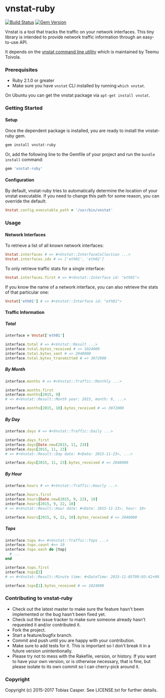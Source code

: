 # vnstat-ruby

[![Build Status](https://travis-ci.org/tlux/vnstat-ruby.svg?branch=master)](https://travis-ci.org/tlux/vnstat-ruby)
[![Gem Version](https://badge.fury.io/rb/vnstat-ruby.svg)](https://badge.fury.io/rb/vnstat-ruby)

Vnstat is a tool that tracks the traffic on your network interfaces.
This tiny library is intended to provide network traffic information
through an easy-to-use API.

It depends on the
[vnstat command line utility](http://humdi.net/vnstat/) which is
maintained by Teemu Toivola.

### Prerequisites

* Ruby 2.1.0 or greater
* Make sure you have `vnstat` CLI installed by running `which vnstat`.

On Ubuntu you can get the vnstat package via `apt-get install vnstat`.

### Getting Started

#### Setup

Once the dependent package is installed, you are ready to install the
vnstat-ruby gem.

```bash
gem install vnstat-ruby
```

Or, add the following line to the Gemfile of your project and run the
`bundle install` command:

```ruby
gem 'vnstat-ruby'
```

#### Configuration

By default, vnstat-ruby tries to automatically determine the location of your
vnstat executable. If you need to change this path for some reason, you can
override the default:

```ruby
Vnstat.config.executable_path = '/usr/bin/vnstat'
```

### Usage

#### Network Interfaces

To retrieve a list of all known network interfaces:

```ruby
Vnstat.interfaces # => #<Vnstat::InterfaceCollection ...>
Vnstat.interfaces.ids # => ['eth01', 'eth02']
```

To only retrieve traffic stats for a single interface:

```ruby
Vnstat.interfaces.first # => #<Vnstat::Interface id: "eth01">
```

If you know the name of a network interface, you can also retrieve the
stats of that particular one:

```ruby
Vnstat['eth01'] # => #<Vnstat::Interface id: "eth01">
```

#### Traffic Information

##### Total

```ruby
interface = Vnstat['eth01']
```

```ruby
interface.total # => #<Vnstat::Result ...>
interface.total.bytes_received # => 1024000
interface.total.bytes_sent # => 2048000
interface.total.bytes_transmitted # => 3072000
```

##### By Month

```ruby
interface.months # => #<Vnstat::Traffic::Monthly ...>
```

```ruby
interface.months.first
interface.months[2015, 9]
# => #<Vnstat::Result::Month year: 2015, month: 9, ...>
```

```ruby
interface.months[2015, 10].bytes_received # => 3072000
```

##### By Day

```ruby
interface.days # => #<Vnstat::Traffic::Daily ...>
```

```ruby
interface.days.first
interface.days[Date.new(2015, 11, 23)]
interface.days[2015, 11, 23]
# => #<Vnstat::Result::Day date: #<Date: 2015-11-23>, ...>
```

```ruby
interface.days[2015, 11, 23].bytes_received # => 2048000
```

##### By Hour

```ruby
interface.hours # => #<Vnstat::Traffic::Hourly ...>
```

```ruby
interface.hours.first
interface.hours[Date.new(2015, 9, 22), 10]
interface.hours[2015, 9, 22, 10]
# => #<Vnstat::Result::Hour date: #<Date: 2015-11-23>, hour: 10>
```

```ruby
interface.hours[2015, 9, 22, 10].bytes_received # => 2048000
```

##### Tops

```ruby
interface.tops #=> #<Vnstat::Traffic::Tops ...>
interface.tops.count #=> 10
interface.tops.each do |top|
  # ...
end
```

```ruby
interface.tops.first
interface.tops[2]
# => #<Vnstat::Result::Minute time: #<DateTime: 2015-11-05T09:03:42+00:00>>
```

```ruby
interface.tops[1].bytes_received # => 1024000
```

### Contributing to vnstat-ruby

* Check out the latest master to make sure the feature hasn't been implemented
  or the bug hasn't been fixed yet.
* Check out the issue tracker to make sure someone already hasn't requested it
  and/or contributed it.
* Fork the project.
* Start a feature/bugfix branch.
* Commit and push until you are happy with your contribution.
* Make sure to add tests for it. This is important so I don't break it in a
  future version unintentionally.
* Please try not to mess with the Rakefile, version, or history. If you want to
  have your own version, or is otherwise necessary, that is fine, but please
  isolate to its own commit so I can cherry-pick around it.

### Copyright

Copyright (c) 2015-2017 Tobias Casper. See LICENSE.txt for further details.
